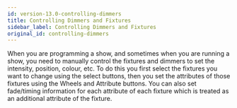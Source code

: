```yaml
---
id: version-13.0-controlling-dimmers
title: Controlling Dimmers and Fixtures
sidebar_label: Controlling Dimmers and Fixtures
original_id: controlling-dimmers
---
```


When you are programming a show, and sometimes when you are running a show, you need to manually control the fixtures and dimmers to set the intensity, position, colour, etc. To do this you first select the fixtures you want to change using the select buttons, then you set the attributes of those fixtures using the Wheels and Attribute buttons.
You can also set fade/timing information for each attribute of each fixture which is treated as an additional attribute of the fixture.
